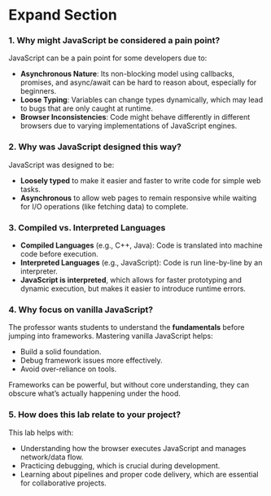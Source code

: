 # Expand Section

### 1. Why might JavaScript be considered a pain point?

JavaScript can be a pain point for some developers due to:
- **Asynchronous Nature**: Its non-blocking model using callbacks, promises, and async/await can be hard to reason about, especially for beginners.
- **Loose Typing**: Variables can change types dynamically, which may lead to bugs that are only caught at runtime.
- **Browser Inconsistencies**: Code might behave differently in different browsers due to varying implementations of JavaScript engines.

### 2. Why was JavaScript designed this way?

JavaScript was designed to be:
- **Loosely typed** to make it easier and faster to write code for simple web tasks.
- **Asynchronous** to allow web pages to remain responsive while waiting for I/O operations (like fetching data) to complete.

### 3. Compiled vs. Interpreted Languages

- **Compiled Languages** (e.g., C++, Java): Code is translated into machine code before execution.
- **Interpreted Languages** (e.g., JavaScript): Code is run line-by-line by an interpreter.
- **JavaScript is interpreted**, which allows for faster prototyping and dynamic execution, but makes it easier to introduce runtime errors.

### 4. Why focus on vanilla JavaScript?

The professor wants students to understand the **fundamentals** before jumping into frameworks. Mastering vanilla JavaScript helps:
- Build a solid foundation.
- Debug framework issues more effectively.
- Avoid over-reliance on tools.

Frameworks can be powerful, but without core understanding, they can obscure what’s actually happening under the hood.

### 5. How does this lab relate to your project?

This lab helps with:
- Understanding how the browser executes JavaScript and manages network/data flow.
- Practicing debugging, which is crucial during development.
- Learning about pipelines and proper code delivery, which are essential for collaborative projects.
